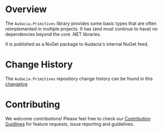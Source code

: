 # Overview
The `Audacia.Primitives` library provides some basic types that are often reimplemented in multiple projects. It has (and must continue to have) no dependencies beyond the core .NET libraries.

It is published as a NuGet package to Audacia's internal NuGet feed.

# Change History
The `Audacia.Primitives` repository change history can be found in this [changelog](./CHANGELOG.md)

# Contributing
We welcome contributions! Please feel free to check our [Contribution Guidlines](https://github.com/audaciaconsulting/.github/blob/main/CONTRIBUTING.md) for feature requests, issue reporting and guidelines.
